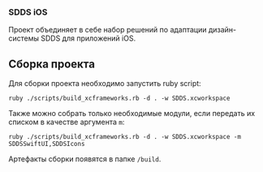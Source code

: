 ### SDDS iOS

Проект объединяет в себе набор решений по адаптации дизайн-системы SDDS для приложений iOS.

## Cборка проекта

Для сборки проекта необходимо запустить ruby script:
```
ruby ./scripts/build_xcframeworks.rb -d . -w SDDS.xcworkspace
```

Также можно собрать только необходимые модули, если передать их списком в качестве аргумента `m`:

```
ruby ./scripts/build_xcframeworks.rb -d . -w SDDS.xcworkspace -m SDDSSwiftUI,SDDSIcons
```

Артефакты сборки появятся в папке `/build`.
